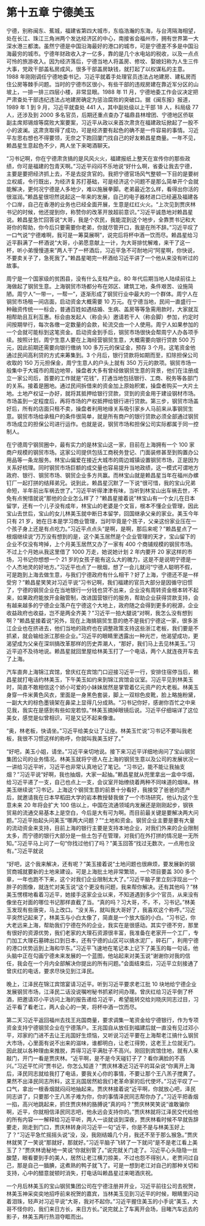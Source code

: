 # 第十五章 宁德美玉

宁德，别称闽东、蕉城，福建省第四大城市，东临浩瀚的东海，与台湾隔海相望，处在长江、珠江三角洲两个发达经济区的中心，南接省会福州市，拥有世界第一大深水港三都澳。虽然宁德是中国沿海最好的港口的城市，可是宁德差不多是中国沿海最穷的城市。宁德年财政收入才一亿多，靠的是几个水电站的税收，以及一点点可怜的旅游收入。因为经济落后，宁德当地人将盖房、修坟、娶媳妇称为人生三件大事，党政干部盖私房成风，很多干部盖房缺钱，就打起了以权谋私的主意。1988 年刚刚调任宁德地委书记，习近平就着手处理官员违法占地建房、建私房而住公房等棘手问题。当时的宁德市区很小，有些干部的违规房建在靠近军分区的山坡上，一排一排三四层小楼，非常显眼。1988 年 11 月，宁德地委工作会议决定把严肃查处干部违纪违法占地建房确定为惩治腐败的突破口。据《闽东报》报道，1989 年 1 到 9 月，习近平就查处 441 人，其中副处级以上干部 18 人，科局级 77 人，还涉及到 2000 多名官员，后期还重点查办了福鼎县林增团、宁德地区侨联副主席郑锡煊等腐败大案要案，习近平从政以来首次肃贪在福建政坛掀起了一股不小的波澜。这肃贪取得了成功，可是经济要有起色的确不是一件容易的事情。习近平左思右想也不得要领，无奈之下跑回厦门找自己的好友赖昌星商量。一年不见，赖昌星生意起色不少，两人坐下来喝酒聊天。

“习书记啊，你在宁德肃贪搞的是风风火火，福建报纸上整天在宣传你的那些政绩，你可是福建的包青天啊。”习近平闷闷不乐地说“好什么啊，省委让我去宁德，主要是要把经济抓上去，不是去捉贪官的。我把宁德官场风气整顿一下目的是要树立权威，令行既出，为经济复苏打基础，可是经济这个问题不是那么简单开个会就能解决，更何况宁德是人多地少，难以施展拳脚。老弟最近怎么样，看得出你活的很滋润。”赖昌星很坦然说起这一年来的发展，自己的电子器材进口已经遍及福建各个口岸，自己在香港的业务也已经全面开展，生意是红红火火。“上次见到贾庆林书记的时候，他还提到你，称赞你的改革开放超前意识。”习近平诚恳地对赖昌星说。赖昌星急忙回答说“大哥，我是个农民，我能混到这个地步，全靠贾书记和大哥你的帮助，你今后只要需要你老弟，你就尽管开口，我是在所不辞。”习近平叹了一口气说“宁德难啊，我可是一筹莫展啊”，说完后将杯中酒一饮而尽。赖昌星给习近平斟满了一杯酒说“大哥，小弟愿意献上一计，为大哥排忧解难，来干了这一杯，听小弟慢慢道来”两人干了一杯酒后，习近平急不可耐地问“阿星啊，你快说，不要卖关子了，急死我了。”赖昌星喝完一杯酒给习近平讲了一个他从来没有听过的故事。

周宁是一个国家级的贫困县，没有什么支柱产业。80 年代后期当地人陆续前往上海做起了钢贸生意。上海钢贸市场都分布在郊区、建筑工地，条件艰苦、设施简陋。周宁人“一带一，一帮一”，逐渐形成了钢贸行业中最大的一个群体。周宁人在钢贸市场租一间店面，启动资金大概需要 10 万元。在宁德当地，民间一直盛行一种融资传统一一标会，普通百姓如遇结婚、生病、盖房等等急需用款时，大家就互相帮助且互利互惠。标会由发起人（称会头）邀请若干人（称会脚）参加，约定时间按期举行，每次各缴一定数量的会款，轮流交由一个人使用。周宁人如果参加的一个会就可能标到这笔资金。启动资金到手后，钢贸市场很快会帮周宁人办各项手续。按照计划，周宁生意人要在上海经营钢贸生意，大概需要向银行贷款 500 万元，因此前期还需要向银行缴纳 100 多万元的保证金，预存 3 个月。这笔资金他通过民间高利贷的方式来筹集到。3 个月后，银行贷款将如期而至，扣除担保公司收取的 150 万元担保金，周宁生意人的户头上就有 350 万元的款项。钢贸市场一般集中于大城市的周边地带，操盘者大多有曾经做钢贸生意的背景，他们在注册成立一家公司后，首要的工作就是“花钱”，打通当地包括银行、工商、税务等各部门的关系。接着是圈地。通过民间拆借来的资金加上原始积累，操盘者购买一大片土地。土地产权证一办好，就将其抵押给银行贷款，贷到的资金用于建设钢材市场。市场盖到一定程度后，再将市场的产权抵押给银行进行贷款。第三步，钢贸市场盖好后，所有的店面只租不卖，操盘者利用地缘关系吸引家乡人马前来从事钢贸生意。钢贸市场给承租户的条件很简单，就是所有商户的银行贷款必须全部通过钢贸市场成立的担保公司进行运作。也就是说，钢贸市场和担保公司实际都属于同一控制人。

在宁德周宁钢贸圈中，最有实力的是林宝山这一家，目前在上海拥有一个 100 家商户规模的钢贸市场。这家公司提供包括工商税务登记、门面装修甚至到购置办公用品等一条龙服务。林宝山偏爱在接近大城市的周边城镇设置钢贸市场，正是因为关系好梳理。同时钢贸市场巨额的成交量也容易提升当地政绩，这一模式可谓地方政府、银行、钢贸市场、钢贸企业多方共赢。而林宝山就是赖昌星当年在福州办螺钉厂一起打拼的结拜弟兄。说到此，赖昌星沉默了一下说“很可惜，我的宝山兄弟命短，半年前出车祸去世了。”习近平听得津津有味，当听到林宝山出车祸去世，不免有点惋惜就说“那他的企业怎么样了？”赖昌星接着说“林宝山有一个女儿在日本留学，还有一个儿子没有成年，林宝山的老婆是个文盲，根本不懂企业管理，因此宝山去世后，宝山的女儿林美玉就中断日本留学，回国继承父亲的家业。美玉今年只有 21 岁，她在日本是学习商业管理，当时毕竟是个孩子，父亲这份家业压在一个孩子身上还是有点吃力。”习近平点点头“是啊，是啊，那后来呢？”赖昌星点了一根烟继续说“万万没有想到的是，这个美玉居然是个企业管理的天才，宝山留下的企业不仅没有垮掉，上个月美玉居然又办了一家有 400 个商铺规模的钢贸市场。不过上个月她从我这里借了 1000 万走，她说她计划 2 年内要开 20 家这样的市场，习书记你想想一个 21 岁的女孩子能有这么大的魄力，这是不是说明宁德是一个人杰地灵的好地方。”习近平也点了一根烟，想了一会儿就问“宁德人聪明不假，可是跑到上海去做生意，与我们宁德政府有什么相干？好了上海，宁德还不是一样受穷？”赖昌星笑笑对习近平说“习书记啊，我们福建的官员大部分是因循守旧惯了，宁德的钢贸企业在当地银行一分钱也贷不出来，企业没有周转资金根本转不起来，如果政府能放开金融管制，改进国营银行的服务，帮助企业获得贷款支持，会有越来越多的宁德企业落户在宁德这个大地上，政府随之会得到更多的税源，企业收益政府也收益，岂不是两全齐美？”习近平一拍大腿说“对啊，我怎么没有想到啊？”赖昌星接着说“另外，现在上海搞钢贸生意的绝不是我们宁德这一家，很多浙江企业也在挤进去，他们当地的政府也在调整政策支持这些浙江老板，我们要是不抓紧，就会输给浙江那些企业。”习近平的眼睛里透露出一种光芒，他渴望成功，更渴望成为父亲在深圳搞改革那样的历史弄潮人，“那好，我们马上去见林美玉。”习近平迫不及待地说。赖昌星就回里屋给林美玉打了一个电话，两个人就连夜开车去了上海。

汽车直奔上海锦江宾馆，曾庆红在宾馆门口迎接习近平一行，安排住宿停当后，赖昌星就打电话约林美玉，下午美玉如约来到锦江宾馆会议室。习近平见到林美玉时，简直不敢相信这个娇小可爱的小妹妹居然是掌管着亿元资产的大老板。林美玉身穿一件米黄色风衣，里面是一身黑色套装，脚上一双棕色皮靴，脸上略施粉黛，一副大大的棕色墨镜架在鼻梁上显得几分成熟。“习书记你好，感谢你百忙之中来见我，我实在是感到有些如宠若惊。”林美玉摘掉眼镜后说。习近平仔细端详了这位美女，感觉是似曾相识，可是又记不起来像谁。

“奥，林老板，快请坐。”习近平给美女让了让座。林美玉忙说“习书记不要叫我老板，我很不习惯这样的称呼，你就叫我美玉好了。”

“好吧，美玉小姐，请坐。”习近平亲切地说。接下来习近平详细地询问了宝山钢贸集团公司的业务情况。林美玉就将宁德人在上海的钢贸生意以及公司的发展状况一一讲给习近平听，习近平也非常认真地记了笔记。“习书记，能不能让我抽支烟？”习近平说“好啊，我也抽烟，大家一起抽。”赖昌星就从兜里拿出一盒中华烟，给习近平递了一支，自己也点上一支，会议室开始缭绕着两种不同味道的烟味。林美玉继续说“习书记，上海这个钢贸生意的前景十分看好，我接受了爸爸的遗产后，就邀请我在日本早稻田大学的岩本教授替我做了一个市场研究，他认为这个生意未来 20 年将会扩大 100 倍以上，中国在流通领域内发展还是刚刚起步，钢铁贸易的流通交易基本上是空白，今后是大有可为啊。而目前最关键是要解决两大问题。”习近平抬起头问美玉“哪两大问题？”“土地和资金。钢贸企业主要是要有大量的流动资金来支持，目前上海的银行主要是支持本地企业，对我们外来的企业限制太多，而宁德的银行大部分是一些土包子在管理，对我们在外打拼的情况是一无所知。”习近平马上问了一句“你找过他们了吗？”美玉回答“找过无数次，一点用也没有。”习近平就说

“好吧，这个我来解决，还有呢？”美玉接着说“土地问题也很麻烦，要发展新的钢贸商城就要新的土地来建设。可是上海批土地非常繁琐，一个项目要盖 300 多个章，一年也跑不下来，这个对我们企业限制太大了。”习近平脑子里立刻浮现出一个胖子的图像，就连忙对美玉说“这个更没有问题，我来帮你解决。还有其他吗？”林美玉愣楞地看着习近平，她接手这家企业以来，不知道遇到多少个官员，从来没有像坐在对面的哪位书记那样直截了当。“真的吗？习大哥，不，不，习书记。”林美玉发现有些唐突，马上改口。“没关系，就叫我大哥好了，我喜欢这个称呼。”习近平突然记起来了，林美玉与小白太像了，简直是一个放大版的小白。“习书记，你大老远来上海，帮助我们宁德在外的企业，我实在是很感动。其实宁德不穷，那里有很好的资源优势，我们老家的大理石资源很丰富，我准备在老家开一个工厂，专门加工大理石墓碑出口到日本，还有宁德的山区可以搞水泥厂，碎石厂，利用宁德的港口优势运到上海和华东。”习近平飞速地在笔记本上记下了美玉的每一句话，他头脑中正在勾画宁德未来发展的一个蓝图，他站起来对美玉说“谢谢你对我的信任，我会在一个月内全部解决你提出的所有问题。”会面结束后，习近平立刻接通了曾庆红的电话，要求尽快见到江泽民。

晚上，江泽民在锦江宾馆宴请习近平。听到习近平要求老江批 10 块地给宁德企业发展钢贸市场，江泽民二话没说嘱咐秘书抓紧时间办理。曾庆红给习近平倒了杯酒，把邀请邓小平访问上海的报告递给习近平，希望能转交给刘晓庆同志过目，习近平看了看老江，两人会心的一笑，将杯中酒一饮而尽。

第二天习近平返回福州去找王兆国商量，要求调集一笔资金给宁德银行，作为专项资金支持宁德钢贸企业在宁德落户。王兆国自从放任到福建后就一直没有见过邓小平，邓家的门进不去让王兆国好生烦恼，又听说习近平要在上海帮老江搞什么钢贸大市场，心里面有说不出来的滋味，谁都明白，让老江得势，这老王上位就无门。因此就以各种理由来推脱，弄得习近平满肚子不高兴。刚回到宾馆住地，就有人来敲门，开门一看是贾庆林。“近平啊，是不是今天碰钉子了？看你满脸的不高兴。”习近平忙问“贾书记，你怎么知道？”贾庆林凑近习近平的耳朵说“你离开上海后，泽民同志就给我打了电话，要我关心你的事情，不要让那个王八羔子搅黄了。果然不出泽民同志所料，这王兆国居然給我们老革命家的后代使坏。”习近平叹了一口气，拿出一根香烟就闷闷地抽起来。贾庆林接着说“近平啊，你就放心吧，泽民同志讲了，只要那个王八羔子难为你，你的事情泽民同志帮你办了。”习近平把香烟一掐，高兴地跳起来，抓住贾庆林的胳膊说“真的吗？”贾庆林笑笑说“谁敢骗你啊，近平，你就相信泽民同志吧，他永远会支持你的。”贾庆林就将江泽民交代给他的所有内容一一解释给习近平听，两人一谈就谈到深夜，贾庆林看时候不早就告辞要走，刚走到门口，贾庆林转身问习近平一句“近平，你是不是与林美玉好上了？”习近平急忙摇摇头说“没，没，我刚结婚几个月，我还不至于那么猴急。”贾庆林就笑了一笑说“那就好，那就好。”习近平脑子飞转了一下就问“是不是老江看上美玉了？”贾庆林诡秘地一笑说“你就别管了。”说完就关门走了。习近平心头隐隐一丝酸楚，眼看要到手的美人，居然让老江横刀掠美，不过也怨不得别人，老贾问过自己，那是自己一腼腆，这煮熟的鸭子就飞了。可是一想到老江对自己的那种关切和支持，心中的醋意就顿时消失，打电话叫赖昌星过来喝酒庆祝。

一个月后林美玉的宝山钢贸集团公司在宁德注册并开业，习近平前往公司去祝贺，林美玉神采奕奕地招呼前来祝贺的嘉宾，当林美玉见到习近平的时候，眼睛里闪动着泪珠，轻声对习近平说“大哥，我对不起你。”习近平握住美玉的小手说“美玉，大哥不怪你的，我们来日方长，来日方长。”说完就上了车离开会场，目睹汽车远去的影子，林美玉两行热泪夺眶而出。
